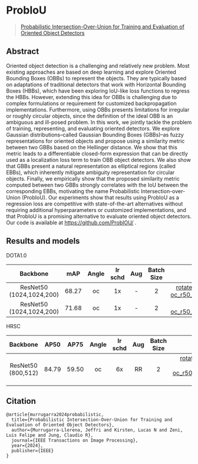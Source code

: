 # ProbIoU

> [Probabilistic Intersection-Over-Union for Training and Evaluation of Oriented Object Detectors](https://ieeexplore.ieee.org/document/10382963)

<!-- [ALGORITHM] -->

## Abstract

Oriented object detection is a challenging and relatively new problem. Most existing approaches are based on deep learning and explore Oriented Bounding Boxes (OBBs) to represent the objects. They are typically based on adaptations of traditional detectors that work with Horizontal Bounding Boxes (HBBs), which have been exploring IoU-like loss functions to regress the HBBs. However, extending this idea for OBBs is challenging due to complex formulations or requirement for customized backpropagation implementations. Furthermore, using OBBs presents limitations for irregular or roughly circular objects, since the definition of the ideal OBB is an ambiguous and ill-posed problem. In this work, we jointly tackle the problem of training, representing, and evaluating oriented detectors. We explore Gaussian distributions–called Gaussian Bounding Boxes (GBBs)–as fuzzy representations for oriented objects and propose using a similarity metric between two GBBs based on the Hellinger distance. We show that this metric leads to a differentiable closed-form expression that can be directly used as a localization loss term to train OBB object detectors. We also show that GBBs present a natural representation as elliptical regions (called EBBs), which inherently mitigate ambiguity representation for circular objects. Finally, we empirically show that the proposed similarity metric computed between two GBBs strongly correlates with the IoU between the corresponding EBBs, motivating the name Probabilistic Intersection-over-Union (ProbIoU). Our experiments show that results using ProbIoU as a regression loss are competitive with state-of-the-art alternatives without requiring additional hyperparameters or customized implementations, and that ProbIoU is a promising alternative to evaluate oriented object detectors. Our code is available at https://github.com/ProbIOU/ .

## Results and models

DOTA1.0

|         Backbone         |  mAP  | Angle | lr schd | Aug | Batch Size |                                                   Configs                                                   |  Download   |
| :----------------------: | :---: | :---: | :-----: | :-: | :--------: | :---------------------------------------------------------------------------------------------------------: | :---------: |
| ResNet50 (1024,1024,200) | 68.27 |  oc   |   1x    |  -  |     2      | [rotated-retinanet-hbox-oc_r50_fpn_probiou_1x_dota](./rotated-retinanet-hbox-oc_r50_fpn_probiou_1x_dota.py) | [model](<>) |
| ResNet50 (1024,1024,200) | 71.68 |  oc   |   1x    |  -  |     2      |                  [r3det-oc_r50_fpn_probiou_1x_dota](./r3det-oc_r50_fpn_probiou_1x_dota.py)                  | [model](<>) |

HRSC

|      Backbone      | AP50  | AP75  | Angle | lr schd | Aug | Batch Size |                                                    Configs                                                     |  Download   |
| :----------------: | :---: | :---: | :---: | :-----: | :-: | :--------: | :------------------------------------------------------------------------------------------------------------: | :---------: |
| ResNet50 (800,512) | 84.79 | 59.50 |  oc   |   6x    | RR  |     2      | [rotated-retinanet-hbox-oc_r50_fpn_probiou_rr-6x_hrsc](./rotated-retinanet-hbox-oc_r50_fpn_probiou_rr-6x_hrsc) | [model](<>) |

## Citation

```
@article{murrugarra2024probabilistic,
  title={Probabilistic Intersection-Over-Union for Training and Evaluation of Oriented Object Detectors},
  author={Murrugarra-Llerena, Jeffri and Kirsten, Lucas N and Zeni, Luis Felipe and Jung, Claudio R},
  journal={IEEE Transactions on Image Processing},
  year={2024},
  publisher={IEEE}
}
```
